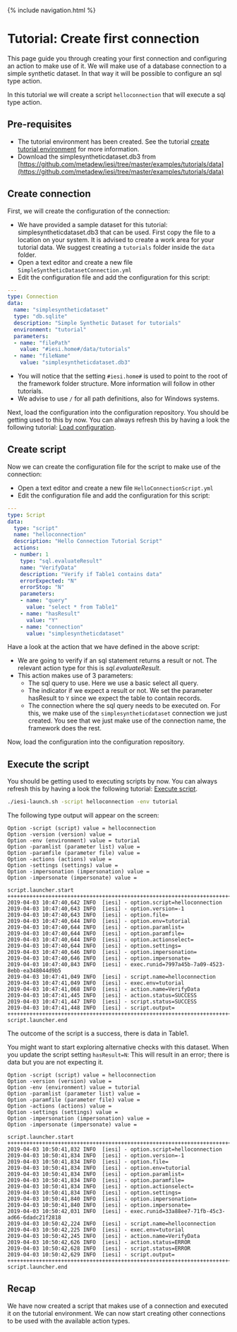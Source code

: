 {% include navigation.html %}

# Tutorial: Create first connection

This page guide you through creating your first connection and configuring an action to make use of it. 
We will make use of a database connection to a simple synthetic dataset. 
In that way it will be possible to configure an sql type action.

In this tutorial we will create a script `helloconnection` that will execute a sql type action.

## Pre-requisites

* The tutorial environment has been created. See the tutorial [create tutorial environment](/{{site.repository}}/pages/tutorial/tutorialenvironment.html) for more information.
* Download the simplesyntheticdataset.db3 from [https://github.com/metadew/iesi/tree/master/examples/tutorials/data](https://github.com/metadew/iesi/tree/master/examples/tutorials/data)

## Create connection

First, we will create the configuration of the connection:
* We have provided a sample dataset for this tutorial: simplesyntheticdataset.db3 that can be used. 
First copy the file to a location on your system. It is advised to create a work area for your tutorial data. 
We suggest creating a `tutorials` folder inside the `data` folder.
* Open a text editor and create a new file `SimpleSyntheticDatasetConnection.yml`
* Edit the configuration file and add the configuration for this script:

```yaml
---
type: Connection
data:
  name: "simplesyntheticdataset"
  type: "db.sqlite"
  description: "Simple Synthetic Dataset for tutorials"
  environment: "tutorial"
  parameters:
  - name: "filePath"
    value: "#iesi.home#/data/tutorials"
  - name: "fileName"
    value: "simplesyntheticdataset.db3"
```

* You will notice that the setting `#iesi.home#` is used to point to the root of the framework folder structure. More information will follow in other tutorials. 
* We advise to use `/` for all path definitions, also for Windows systems.

Next, load the configuration into the configuration repository. You should be getting used to this by now. 
You can always refresh this by having a look the following tutorial: [Load configuration](/{{site.repository}}/pages/tutorial/loadconfiguration.html).

## Create script

Now we can create the configuration file for the script to make use of the connection:
* Open a text editor and create a new file `HelloConnectionScript.yml`
* Edit the configuration file and add the configuration for this script:

```yaml
---
type: Script
data:
  type: "script"
  name: "helloconnection"
  description: "Hello Connection Tutorial Script"
  actions:
  - number: 1
    type: "sql.evaluateResult"
    name: "VerifyData"
    description: "Verify if Table1 contains data"
    errorExpected: "N"
    errorStop: "N"
    parameters:
    - name: "query"
      value: "select * from Table1"
    - name: "hasResult"
      value: "Y"
    - name: "connection"
      value: "simplesyntheticdataset"
```

Have a look at the action that we have defined in the above script:
* We are going to verify if an sql statement returns a result or not. The relevant action type for this is *sql.evaluateResult*.
* This action makes use of 3 parameters:
  * The sql query to use. Here we use a basic select all query.
  * The indicator if we expect a result or not. We set the parameter hasResult to `Y` since we expect the table to contain records.
  * The connection where the sql query needs to be executed on. For this, we make use of the `simplesyntheticdataset` connection we just created. 
  You see that we just make use of the connection name, the framework does the rest.

Now, load the configuration into the configuration repository.

## Execute the script

You should be getting used to executing scripts by now. 
You can always refresh this by having a look the following tutorial: [Execute script](/{{site.repository}}/pages/tutorial/executescript.html).

```bash
./iesi-launch.sh -script helloconnection -env tutorial
```

The following type output will appear on the screen:

```
Option -script (script) value = helloconnection
Option -version (version) value = 
Option -env (environment) value = tutorial
Option -paramlist (parameter list) value = 
Option -paramfile (parameter file) value = 
Option -actions (actions) value = 
Option -settings (settings) value = 
Option -impersonation (impersonation) value = 
Option -impersonate (impersonate) value = 

script.launcher.start
++++++++++++++++++++++++++++++++++++++++++++++++++++++++++++++++++++++++++++++
2019-04-03 10:47:40,642 INFO  [iesi] - option.script=helloconnection
2019-04-03 10:47:40,643 INFO  [iesi] - option.version=-1
2019-04-03 10:47:40,643 INFO  [iesi] - option.file=
2019-04-03 10:47:40,644 INFO  [iesi] - option.env=tutorial
2019-04-03 10:47:40,644 INFO  [iesi] - option.paramlist=
2019-04-03 10:47:40,644 INFO  [iesi] - option.paramfile=
2019-04-03 10:47:40,644 INFO  [iesi] - option.actionselect=
2019-04-03 10:47:40,644 INFO  [iesi] - option.settings=
2019-04-03 10:47:40,646 INFO  [iesi] - option.impersonation=
2019-04-03 10:47:40,646 INFO  [iesi] - option.impersonate=
2019-04-03 10:47:40,843 INFO  [iesi] - exec.runid=7997a45b-7a09-4523-8ebb-ea348044d9b5
2019-04-03 10:47:41,049 INFO  [iesi] - script.name=helloconnection
2019-04-03 10:47:41,049 INFO  [iesi] - exec.env=tutorial
2019-04-03 10:47:41,068 INFO  [iesi] - action.name=VerifyData
2019-04-03 10:47:41,445 INFO  [iesi] - action.status=SUCCESS
2019-04-03 10:47:41,447 INFO  [iesi] - script.status=SUCCESS
2019-04-03 10:47:41,448 INFO  [iesi] - script.output=
++++++++++++++++++++++++++++++++++++++++++++++++++++++++++++++++++++++++++++++
script.launcher.end
```

The outcome of the script is a success, there is data in Table1. 

You might want to start exploring alternative checks with this dataset. 
When you update the script setting `hasResult=N`: This will result in an error; there is data but you are not expecting it.

```
Option -script (script) value = helloconnection
Option -version (version) value = 
Option -env (environment) value = tutorial
Option -paramlist (parameter list) value = 
Option -paramfile (parameter file) value = 
Option -actions (actions) value = 
Option -settings (settings) value = 
Option -impersonation (impersonation) value = 
Option -impersonate (impersonate) value = 

script.launcher.start
++++++++++++++++++++++++++++++++++++++++++++++++++++++++++++++++++++++++++++++
2019-04-03 10:50:41,832 INFO  [iesi] - option.script=helloconnection
2019-04-03 10:50:41,834 INFO  [iesi] - option.version=-1
2019-04-03 10:50:41,834 INFO  [iesi] - option.file=
2019-04-03 10:50:41,834 INFO  [iesi] - option.env=tutorial
2019-04-03 10:50:41,834 INFO  [iesi] - option.paramlist=
2019-04-03 10:50:41,834 INFO  [iesi] - option.paramfile=
2019-04-03 10:50:41,834 INFO  [iesi] - option.actionselect=
2019-04-03 10:50:41,834 INFO  [iesi] - option.settings=
2019-04-03 10:50:41,840 INFO  [iesi] - option.impersonation=
2019-04-03 10:50:41,840 INFO  [iesi] - option.impersonate=
2019-04-03 10:50:42,031 INFO  [iesi] - exec.runid=33a88ee7-71fb-45c3-ad66-6dadc21f2818
2019-04-03 10:50:42,224 INFO  [iesi] - script.name=helloconnection
2019-04-03 10:50:42,225 INFO  [iesi] - exec.env=tutorial
2019-04-03 10:50:42,245 INFO  [iesi] - action.name=VerifyData
2019-04-03 10:50:42,626 INFO  [iesi] - action.status=ERROR
2019-04-03 10:50:42,628 INFO  [iesi] - script.status=ERROR
2019-04-03 10:50:42,629 INFO  [iesi] - script.output=
++++++++++++++++++++++++++++++++++++++++++++++++++++++++++++++++++++++++++++++
script.launcher.end
```

## Recap

We have now created a script that makes use of a connection and executed it on the tutorial environment. 
We can now start creating other connections to be used with the available action types.
